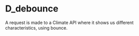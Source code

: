 # D_debounce
A request is made to a Climate API where it shows us different characteristics, using bounce.
